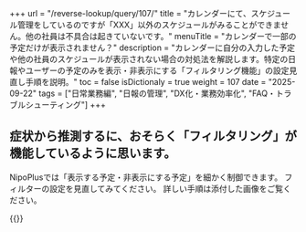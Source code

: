 +++
url = "/reverse-lookup/query/107/"
title = "カレンダーにて、スケジュール管理をしているのですが「XXX」以外のスケジュールがみることができません。他の社員は不具合は起きていないです。"
menuTitle = "カレンダーで一部の予定だけが表示されません？"
description = "カレンダーに自分の入力した予定や他の社員のスケジュールが表示されない場合の対処法を解説します。特定の日報やユーザーの予定のみを表示・非表示にする「フィルタリング機能」の設定見直し手順を説明。"
toc = false
isDictionaly = true
weight = 107
date = "2025-09-22"
tags = ["日常業務編", "日報の管理", "DX化・業務効率化", "FAQ・トラブルシューティング"]
+++

<h2>症状から推測するに、おそらく「フィルタリング」が機能しているように思います。</h2>

NipoPlusでは「表示する予定・非表示にする予定」を細かく制御できます。
フィルターの設定を見直してみてください。
詳しい手順は添付した画像をご覧ください。

{{<iTablet filename="img/calendar_filter" msg="" alice="ok">}}
